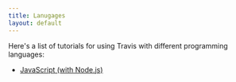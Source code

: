 ```yaml
---
title: Lanugages
layout: default
---
```


Here's a list of tutorials for using Travis with different programming
languages:

* [JavaScript (with Node.js)](/docs/user/languages/javascript-with-nodejs)
